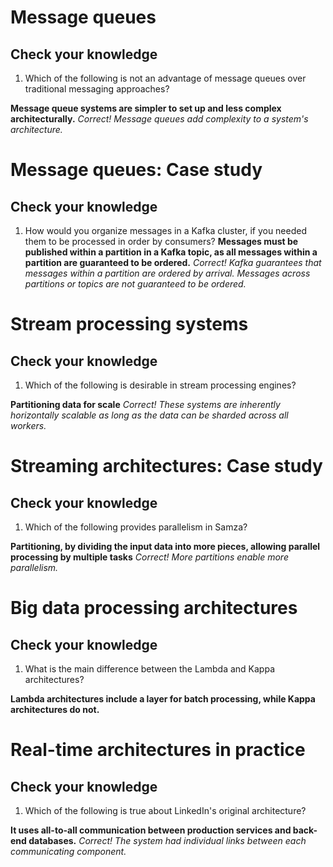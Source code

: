 
# Message queues #
## Check your knowledge ##
1. Which of the following is not an advantage of message queues over traditional messaging approaches?

__Message queue systems are simpler to set up and less complex architecturally.__
_Correct! Message queues add complexity to a system's architecture._


# Message queues: Case study #
## Check your knowledge ##
1. How would you organize messages in a Kafka cluster, if you needed them to be processed in order by consumers?
__Messages must be published within a partition in a Kafka topic, as all messages within a partition are guaranteed to be ordered.__
_Correct! Kafka guarantees that messages within a partition are ordered by arrival. Messages across partitions or topics are not guaranteed to be ordered._


# Stream processing systems #
## Check your knowledge ##
1. Which of the following is desirable in stream processing engines?

__Partitioning data for scale__
_Correct! These systems are inherently horizontally scalable as long as the data can be sharded across all workers._


# Streaming architectures: Case study #
## Check your knowledge ##
1. Which of the following provides parallelism in Samza?

__Partitioning, by dividing the input data into more pieces, allowing parallel processing by multiple tasks__
_Correct! More partitions enable more parallelism._



# Big data processing architectures #
## Check your knowledge ##
1. What is the main difference between the Lambda and Kappa architectures?

__Lambda architectures include a layer for batch processing, while Kappa architectures do not.__



# Real-time architectures in practice #
## Check your knowledge ##
1. Which of the following is true about LinkedIn's original architecture?

__It uses all-to-all communication between production services and back-end databases.__
_Correct! The system had individual links between each communicating component._
